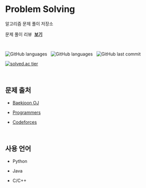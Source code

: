 # Problem Solving

알고리즘 문제 풀이 저장소

문제 풀이 리뷰 &nbsp;[**보기**](https://www.notion.so/jaster25/b9efc099c44849e087df0a030750ad1f?v=3facfd78c07847fdb424a6e7c3681996)

<br/>

![GitHub languages](https://img.shields.io/github/languages/count/jaster25/problem-solving.svg?color=brightgreen)
&nbsp;
![GitHub languages](https://img.shields.io/github/languages/top/jaster25/problem-solving.svg?color=brightgreen)
&nbsp;
![GitHub last commit](https://img.shields.io/github/last-commit/jaster25/problem-solving.svg?color=blueviolet)

[![solved.ac tier](http://mazassumnida.wtf/api/v2/generate_badge?boj=Js_328)](https://solved.ac/js_328)

<br/>
<!-- <br/> -->

## 문제 출처

- [Baekjoon OJ](https://www.acmicpc.net/problem/tags)

- [Programmers](https://programmers.co.kr/)

- [Codeforces](http://codeforces.com/)

<br/>
<!-- <br/> -->

## 사용 언어

- Python

- Java

- C/C++

<!-- TODO -->
<!-- 사용된 언어 비율 그래프 -->
<!-- 뱃지 -->
